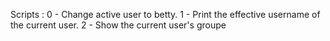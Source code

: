 Scripts :
0 - Change active user to betty.
1 - Print the effective username of the current user.
2 - Show the current user's groupe
